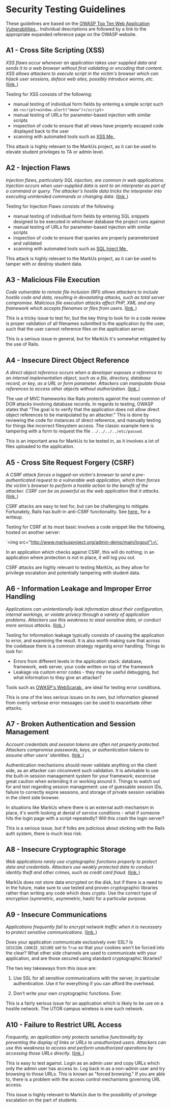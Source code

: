 Security Testing Guidelines
===========================

These guidelines are based on the [OWASP Top Ten Web Application Vulnerabilities](http://www.owasp.org/index.php/Top_10_2007)\_. Individual descriptions are followed by a link to the appropriate expanded reference page on the OWASP website.

A1 - Cross Site Scripting (XSS)
-------------------------------

*XSS flaws occur whenever an application takes user supplied data and sends it to a web browser without first validating or encoding that content. XSS allows attackers to execute script in the victim's browser which can hijack user sessions, deface web sites, possibly introduce worms, etc.* ([link](http://www.owasp.org/index.php/Top_10_2007-Cross_Site_Scripting)\_)

Testing for XSS consists of the following:

-   manual testing of individual form fields by entering a simple script such as `<script>window.alert("meow")</script>`
-   manual testing of URLs for parameter-based injection with similar scripts
-   inspection of code to ensure that all views have properly escaped code displayed back to the user
-   scanning with automated tools such as [XSS Me](https://addons.mozilla.org/en-US/firefox/addon/7598)\_

This attack is highly relevant to the MarkUs project, as it can be used to elevate student privileges to TA or admin level.

A2 - Injection Flaws
--------------------

*Injection flaws, particularly SQL injection, are common in web applications. Injection occurs when user-supplied data is sent to an interpreter as part of a command or query. The attacker's hostile data tricks the interpreter into executing unintended commands or changing data.* ([link](http://www.owasp.org/index.php/Top_10_2007-Injection_Flaws)\_)

Testing for Injection Flaws consists of the following:

-   manual testing of individual form fields by entering SQL snippets designed to be executed in whichever database the project runs against
-   manual testing of URLs for parameter-based injection with similar scripts
-   inspection of code to ensure that queries are properly parameterized and validated
-   scanning with automated tools such as [SQL Inject Me](https://addons.mozilla.org/en-US/firefox/addon/7597)\_

This attack is highly relevant to the MarkUs project, as it can be used to tamper with or destroy student data.

A3 - Malicious File Execution
-----------------------------

*Code vulnerable to remote file inclusion (RFI) allows attackers to include hostile code and data, resulting in devastating attacks, such as total server compromise. Malicious file execution attacks affect PHP, XML and any framework which accepts filenames or files from users.* ([link](http://www.owasp.org/index.php/Top_10_2007-Malicious_File_Execution)\_)

This is a tricky issue to test for, but the key thing to look for in a code review is proper validation of all filenames submitted to the application by the user, such that the user cannot reference files on the application server.

This is a serious issue in general, but for MarkUs it's somewhat mitigated by the use of Rails.

A4 - Insecure Direct Object Reference
-------------------------------------

*A direct object reference occurs when a developer exposes a reference to an internal implementation object, such as a file, directory, database record, or key, as a URL or form parameter. Attackers can manipulate those references to access other objects without authorization.* ([link](http://www.owasp.org/index.php/Top_10_2007-Insecure_Direct_Object_Reference)\_)

The use of MVC frameworks like Rails protects against the most common of DOR attacks involving database records. In regards to testing, OWASP states that "The goal is to verify that the application does not allow direct object references to be manipulated by an attacker." This is done by reviewing the code for instances of direct reference, and manually testing for things like incorrect filesystem access. The classic example here is tampering with a form to request the file `../../../../etc/passwd`.

This is an important area for MarkUs to be tested in, as it involves a lot of files uploaded to the application.

A5 - Cross Site Request Forgery (CSRF)
--------------------------------------

*A CSRF attack forces a logged-on victim's browser to send a pre-authenticated request to a vulnerable web application, which then forces the victim's browser to perform a hostile action to the benefit of the attacker. CSRF can be as powerful as the web application that it attacks.* ([link](http://www.owasp.org/index.php/Top_10_2007-Cross_Site_Request_Forgery)\_)

CSRF attacks are easy to test for, but can be challenging to mitigate. Fortunately, Rails has built-in anti-CSRF functionality. See [here](http://baseunderattack.com/2008/04/18/ruby-on-rails-and-csrf-protection/)\_ for a writeup.

Testing for CSRF at its most basic involves a code snippet like the following, hosted on another server:

\`<img src="http://www.markusproject.org/admin-demo/main/logout"\>\`

In an application which checks against CSRF, this will do nothing; in an application where protection is not in place, it will log you out.

CSRF attacks are highly relevant to testing MarkUs, as they allow for privilege escalation and potentially tampering with student data.

A6 - Information Leakage and Improper Error Handling
----------------------------------------------------

*Applications can unintentionally leak information about their configuration, internal workings, or violate privacy through a variety of application problems. Attackers use this weakness to steal sensitive data, or conduct more serious attacks.* ([link](http://www.owasp.org/index.php/Top_10_2007-Information_Leakage_and_Improper_Error_Handling)\_)

Testing for information leakage typically consists of causing the application to error, and examining the result. It is also worth making sure that across the codebase there is a common strategy regardig error handling. Things to look for:

-   Errors from different levels in the application stack: database, framework, web server, your code written on top of the framework
-   Leakage via custom error codes - they may be useful debugging, but what information to they give an attacker?

Tools such as [OWASP's WebScarab](http://www.owasp.org/index.php/Category:OWASP_WebScarab_NG_Project)\_ are ideal for testing error conditions.

This is one of the less serious issues on its own, but information gleaned from overly verbose error messages can be used to exacerbate other attacks.

A7 - Broken Authentication and Session Management
-------------------------------------------------

*Account credentials and session tokens are often not properly protected. Attackers compromise passwords, keys, or authentication tokens to assume other users' identities.* ([link](http://www.owasp.org/index.php/Top_10_2007-Broken_Authentication_and_Session_Management)\_)

Authentication mechanisms should never validate anything on the client side, as an attacker can circumvent such validation. It is advisable to use the built-in session management system for your framework; excercise great caution when extending it or working around it. Things to watch out for and test regarding session management: use of guessable session IDs, failure to correctly expire sessions, and storage of private session variables in the client side browser.

In situations like MarkUs where there is an external auth mechanism in place, it's worth looking at denial of service conditions - what if someone hits the login page with a script repeatedly? Will this crash the login server?

This is a serious issue, but if folks are judicious about sticking with the Rails auth system, there is much less risk.

A8 - Insecure Cryptographic Storage
-----------------------------------

*Web applications rarely use cryptographic functions properly to protect data and credentials. Attackers use weakly protected data to conduct identity theft and other crimes, such as credit card fraud.* ([link](http://www.owasp.org/index.php/Top_10_2007-Insecure_Cryptographic_Storage)\_)

MarkUs does not store data encrypted on the disk, but if there is a need to in the future, make sure to use tested and proven cryptographic libraries rather than writing any code which does crypto. Use the correct type of encryption (symmetric, asymmetric, hash) for a particular purpose.

A9 - Insecure Communications
----------------------------

*Applications frequently fail to encrypt network traffic when it is necessary to protect sensitive communications.* ([link](http://www.owasp.org/index.php/Top_10_2007-Insecure_Communications)\_)

Does your application communicate exclusively over SSL? Is `SESSION_COOKIE_SECURE` set to `True` so that your cookies won't be forced into the clear? What other side channels are used to communicate with your application, and are those secured using standard cryptographic libraries?

The two key takeaways from this issue are:

1.  Use SSL for all sensitive communications with the server, in particular authentication. Use it for everything if you can afford the overhead.

2.  Don't write your own cryptographic functions. Ever.

This is a fairly serious issue for an application which is likely to be use on a hostile network. The UTOR campus wireless is one such network.

A10 - Failure to Restrict URL Access
------------------------------------

*Frequently, an application only protects sensitive functionality by preventing the display of links or URLs to unauthorized users. Attackers can use this weakness to access and perform unauthorized operations by accessing those URLs directly.* ([link](http://www.owasp.org/index.php/Top_10_2007-Failure_to_Restrict_URL_Access)\_)

This is easy to test against. Login as an admin user and copy URLs which only the admin user has access to. Log back in as a non-admin user and try browsing to those URLs. This is known as "forced browsing." If you are able to, there is a problem with the access control mechanisms governing URL access.

This issue is highly relevant to MarkUs due to the possibility of privilege escalation on the part of students.